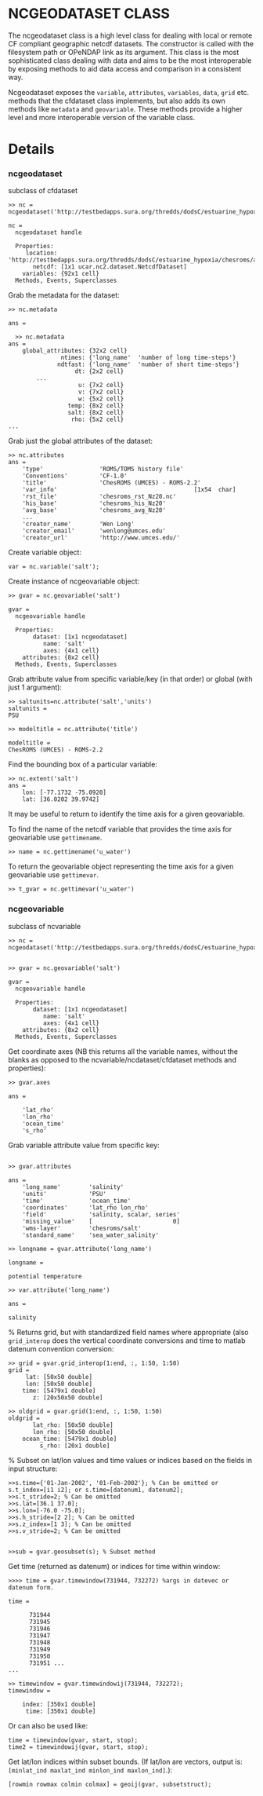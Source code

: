 # NCGEODATASET CLASS #

The ncgeodataset class is a high level class for dealing with local or remote CF compliant geographic netcdf datasets. The constructor is called with the filesystem path or OPeNDAP link as its argument. This class is the most sophisticated class dealing with data and aims to be the most interoperable by exposing methods to aid data access and comparison in a consistent way.

Ncgeodataset exposes the `variable`, `attributes`, `variables`, `data`, `grid` etc. methods that the cfdataset class implements, but also adds its own methods like `metadata` and `geovariable`.  These methods provide a higher level and more interoperable version of the variable class.


# Details #


### ncgeodataset ###
subclass of cfdataset
```
>> nc = ncgeodataset('http://testbedapps.sura.org/thredds/dodsC/estuarine_hypoxia/chesroms/agg.nc')

nc = 
  ncgeodataset handle

  Properties:
     location: 'http://testbedapps.sura.org/thredds/dodsC/estuarine_hypoxia/chesroms/agg.nc'
       netcdf: [1x1 ucar.nc2.dataset.NetcdfDataset]
    variables: {92x1 cell}
  Methods, Events, Superclasses
```
Grab the metadata for the dataset:
```
>> nc.metadata

ans = 

  >> nc.metadata
ans = 
    global_attributes: {32x2 cell}
               ntimes: {'long_name'  'number of long time-steps'}
              ndtfast: {'long_name'  'number of short time-steps'}
                   dt: {2x2 cell}
        ...
                    u: {7x2 cell}
                    v: {7x2 cell}
                    w: {5x2 cell}
                 temp: {8x2 cell}
                 salt: {8x2 cell}
                  rho: {5x2 cell}
...

```
Grab just the global attributes of the dataset:
```
>> nc.attributes
ans = 
    'type'                'ROMS/TOMS history file'               
    'Conventions'         'CF-1.0'                               
    'title'               'ChesROMS (UMCES) - ROMS-2.2'          
    'var_info'                                       [1x54  char]
    'rst_file'            'chesroms_rst_Nz20.nc'                 
    'his_base'            'chesroms_his_Nz20'                    
    'avg_base'            'chesroms_avg_Nz20'                 
    ...
    'creator_name'        'Wen Long'                             
    'creator_email'       'wenlong@umces.edu'                    
    'creator_url'         'http://www.umces.edu/'                

```
Create variable object:
```
var = nc.variable('salt');
```
Create instance of ncgeovariable object:
```
>> gvar = nc.geovariable('salt')

gvar = 
  ncgeovariable handle

  Properties:
       dataset: [1x1 ncgeodataset]
          name: 'salt'
          axes: {4x1 cell}
    attributes: {8x2 cell}
  Methods, Events, Superclasses
```
Grab attribute value from specific variable/key (in that order) or global (with just 1 argument):
```
>> saltunits=nc.attribute('salt','units')
saltunits =
PSU

>> modeltitle = nc.attribute('title')

modeltitle =
ChesROMS (UMCES) - ROMS-2.2
```

Find the bounding box of a particular variable:
```
>> nc.extent('salt')
ans = 
    lon: [-77.1732 -75.0920]
    lat: [36.0202 39.9742]
```

It may be useful to return to identify the time axis for a given geovariable.

To find the name of the netcdf variable that provides the time axis for geovariable use `gettimename`.
```
>> name = nc.gettimename('u_water')
```

To return the geovariable object representing the time axis for a given geovariable use `gettimevar`.
```
>> t_gvar = nc.gettimevar('u_water')
```


### ncgeovariable ###
subclass of ncvariable

```
>> nc = ncgeodataset('http://testbedapps.sura.org/thredds/dodsC/estuarine_hypoxia/chesroms/agg.nc');


>> gvar = nc.geovariable('salt')

gvar = 
  ncgeovariable handle

  Properties:
       dataset: [1x1 ncgeodataset]
          name: 'salt'
          axes: {4x1 cell}
    attributes: {8x2 cell}
  Methods, Events, Superclasses
```

Get coordinate axes (NB this returns all the variable names, without the blanks as opposed to the ncvariable/ncdataset/cfdataset methods and properties):
```
>> gvar.axes

ans = 

    'lat_rho'
    'lon_rho'
    'ocean_time'
    's_rho'
```
Grab variable attribute value from specific key:
```

>> gvar.attributes

ans = 
    'long_name'        'salinity'                
    'units'            'PSU'                     
    'time'             'ocean_time'              
    'coordinates'      'lat_rho lon_rho'         
    'field'            'salinity, scalar, series'
    'missing_value'    [                       0]
    'wms-layer'        'chesroms/salt'           
    'standard_name'    'sea_water_salinity'    

>> longname = gvar.attribute('long_name')

longname =

potential temperature

>> var.attribute('long_name')

ans =

salinity

```
% Returns grid, but with standardized field names where appropriate (also `grid_interop` does the vertical coordinate conversions and time to matlab datenum convention conversion:
```
>> grid = gvar.grid_interop(1:end, :, 1:50, 1:50)
grid = 
     lat: [50x50 double]
     lon: [50x50 double]
    time: [5479x1 double]
       z: [20x50x50 double]

>> oldgrid = gvar.grid(1:end, :, 1:50, 1:50)
oldgrid = 
       lat_rho: [50x50 double]
       lon_rho: [50x50 double]
    ocean_time: [5479x1 double]
         s_rho: [20x1 double]

```

% Subset on lat/lon values and time values or indices based on the fields in input structure:
```
>>s.time={'01-Jan-2002', '01-Feb-2002'}; % Can be omitted or s.t_index=[i1 i2]; or s.time=[datenum1, datenum2];
>>s.t_stride=2; % Can be omitted
>>s.lat=[36.1 37.0];
>>s.lon=[-76.0 -75.0];
>>s.h_stride=[2 2]; % Can be omitted
>>s.z_index=[1 3]; % Can be omitted
>>s.v_stride=2; % Can be omitted


>>sub = gvar.geosubset(s); % Subset method
```

Get time (returned as datenum) or indices for time within window:
```
>>>> time = gvar.timewindow(731944, 732272) %args in datevec or datenum form.

time =

      731944
      731945
      731946
      731947
      731948
      731949
      731950
      731951 ...
...

>> timewindow = gvar.timewindowij(731944, 732272);
timewindow = 

    index: [350x1 double]
     time: [350x1 double]
```
Or can also be used like:
```
time = timewindow(gvar, start, stop);
time2 = timewindowij(gvar, start, stop);
```

Get lat/lon indices within subset bounds. (If lat/lon are vectors, output is: `[minlat_ind maxlat_ind minlon_ind maxlon_ind]`.):
```
[rowmin rowmax colmin colmax] = geoij(gvar, subsetstruct);
```